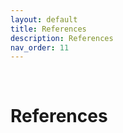 ```yaml
---
layout: default
title: References
description: References
nav_order: 11
---
```


<!-- empty lines -->
&nbsp;
&nbsp;

# References